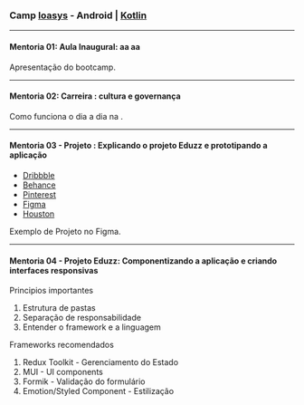 
<h3>Camp <a href="https://ioasys.com.br/">Ioasys</a> - Android | <a href="https://developer.android.com/">Kotlin</a></h3>

<hr>

<h4>Mentoria 01: Aula Inaugural: aa  aa  </h4>

Apresentação do bootcamp.

<hr>

<h4>Mentoria 02: Carreira : cultura e governança</h4>

Como funciona o dia a dia na .

<hr>

<h4>Mentoria 03 - Projeto : Explicando o projeto Eduzz e prototipando a aplicação</h4>

* [Dribbble](https://dribbble.com/) <br>
* [Behance](https://www.behance.net/) <br>
* [Pinterest](https://www.pinterest.pt/) <br>
* [Figma](https://www.figma.com/) <br>
* [Houston](https://eduzz.github.io/houston/)

Exemplo de Projeto no Figma.

<hr>

<h4>Mentoria 04 - Projeto Eduzz: Componentizando a aplicação e criando interfaces responsivas</h4>

Principios importantes

<ol>
    <li>Estrutura de pastas</li>
    <li>Separação de responsabilidade</li>
    <li>Entender o framework e a linguagem</li>
</ol>

Frameworks recomendados

<ol>
    <li>Redux Toolkit - Gerenciamento do Estado</li>
    <li>MUI - UI components</li>
    <li>Formik - Validação do formulário</li>
    <li>Emotion/Styled Component - Estilização</li>
</ol>

